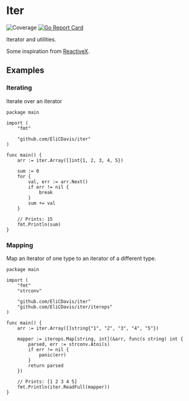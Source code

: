 # Iter

![Coverage](https://img.shields.io/badge/Coverage-100.0%25-brightgreen)
[![Go Report Card](https://goreportcard.com/badge/github.com/EliCDavis/iter)](https://goreportcard.com/report/github.com/EliCDavis/iter)

Iterator and utilities.

Some inspiration from [ReactiveX](https://reactivex.io/).

## Examples

### Iterating

Iterate over an iterator

```golang
package main

import (
    "fmt"

    "github.com/EliCDavis/iter"
)

func main() {
    arr := iter.Array([]int{1, 2, 3, 4, 5})

    sum := 0
    for {
        val, err := arr.Next()
        if err != nil {
            break
        }
        sum += val
    }

    // Prints: 15
    fmt.Println(sum)
}

```

### Mapping

Map an iterator of one type to an iterator of a different type.

```golang
package main

import (
    "fmt"
    "strconv"

    "github.com/EliCDavis/iter"
    "github.com/EliCDavis/iter/iterops"
)

func main() {
    arr := iter.Array([]string{"1", "2", "3", "4", "5"})

    mapper := iterops.Map[string, int](&arr, func(s string) int {
        parsed, err := strconv.Atoi(s)
        if err != nil {
            panic(err)
        }
        return parsed
    })

    // Prints: [1 2 3 4 5]
    fmt.Println(iter.ReadFull(mapper))
}
```
